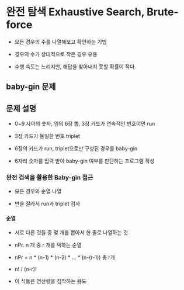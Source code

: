 # 완전 탐색 Exhaustive Search, Brute-force

- 모든 경우의 수를 나열해보고 확인하는 기법

- 경우의 수가 상대적으로 작은 경우 유용

- 수행 속도는 느리지만, 해답을 찾아내지 못할 확률이 적다.

## baby-gin 문제

## 문제 설명

- 0~9 사이의 숫자, 임의 6장 뽑, 3장 카드가 연속적인 번호이면 run

- 3장 카드가 동일한 번호 triplet

- 6장의 카드가 run, triplet으로만 구성된 경우를 baby-gin

- 6자리 숫자를 입력 받아 baby-gin 여부를 판단하는 프로그램 작성

### 완전 검색을 활용한 Baby-gin 접근

- 모든 경우의 순열 나열

- 반을 잘라서 run과 triplet 검사

#### 순열

- 서로 다른 것들 중 몇 개를 뽑아서 한 줄로 나열하는 것

- nPr. n 개 중 r 개를 택하는 순열

- nPr = n * (n-1) * (n-2) * ... * (n-(r-1)) 총 r개

- n! / (n-r)!

- 이 식들은 연산량을 짐작하는 용도